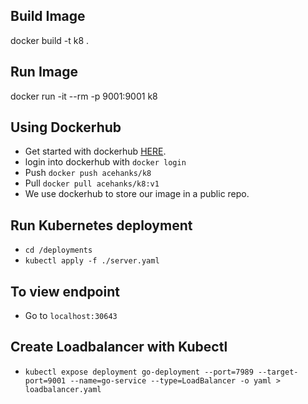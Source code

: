 ## Build Image
docker build -t k8 .

## Run Image
docker run -it --rm -p 9001:9001 k8

## Using Dockerhub
- Get started with dockerhub [HERE](https://docs.docker.com/docker-hub/).  
- login into dockerhub with `docker login`  
- Push `docker push acehanks/k8`  
- Pull `docker pull acehanks/k8:v1`  
- We use dockerhub to store our image in a public repo.  

## Run Kubernetes deployment
- `cd /deployments`
- `kubectl apply -f ./server.yaml`

## To view endpoint
- Go to `localhost:30643`

## Create Loadbalancer with Kubectl
- `kubectl expose deployment go-deployment --port=7989 --target-port=9001 --name=go-service --type=LoadBalancer -o yaml > loadbalancer.yaml` 
